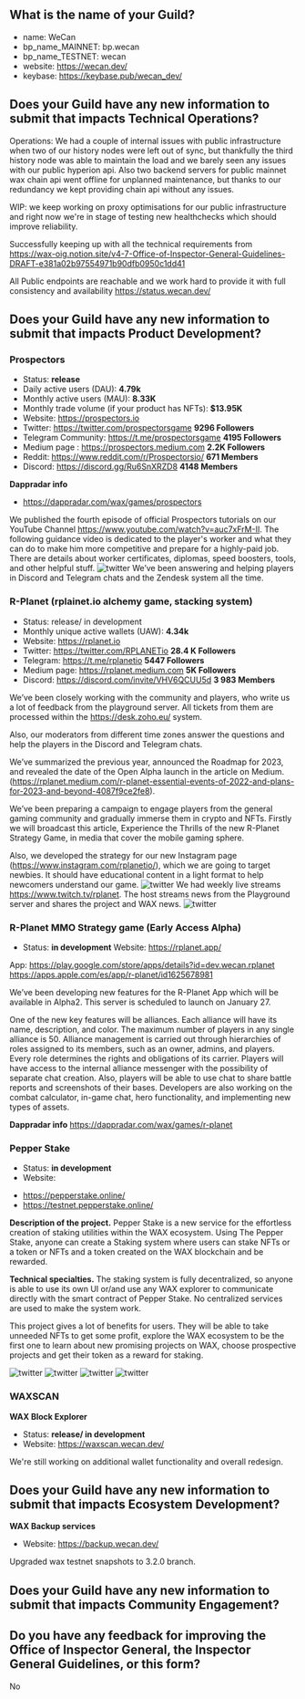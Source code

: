 ## What is the name of your Guild?

* name: WeCan
* bp_name_MAINNET: bp.wecan
* bp_name_TESTNET: wecan
* website: https://wecan.dev/
* keybase: https://keybase.pub/wecan_dev/

## Does your Guild have any new information to submit that impacts Technical Operations?

Operations: We had a couple of internal issues with public infrastructure when two of our history nodes were left out of sync, but thankfully the third history node was able to maintain the load and we barely seen any issues with our public hyperion api.
Also two backend servers for public mainnet wax chain api went offline for unplanned maintenance, but thanks to our redundancy we kept providing chain api without any issues.

WIP: we keep working on proxy optimisations for our public infrastructure and right now we're in stage of testing new healthchecks which should improve reliability.

Successfully keeping up with all the technical requirements from https://wax-oig.notion.site/v4-7-Office-of-Inspector-General-Guidelines-DRAFT-e381a02b97554971b90dfb0950c1dd41

All Public endpoints are reachable and we work hard to provide it with full consistency and availability https://status.wecan.dev/


## Does your Guild have any new information to submit that impacts Product Development?

### Prospectors
* Status: **release**
* Daily active users (DAU): **4.79k**
* Monthly active users (MAU): **8.33K**
* Monthly trade volume (if your product has NFTs): **$13.95K**
* Website: https://prospectors.io
* Twitter: https://twitter.com/prospectorsgame **9296 Followers**
* Telegram Community: https://t.me/prospectorsgame **4195 Followers**
* Medium page : https://prospectors.medium.com **2.2K Followers**
* Reddit: https://www.reddit.com/r/Prospectorsio/ **671 Members**
* Discord: https://discord.gg/Ru6SnXRZD8 **4148 Members**

**Dappradar info**
* https://dappradar.com/wax/games/prospectors

We published the fourth episode of official Prospectors tutorials on our YouTube Channel https://www.youtube.com/watch?v=auc7xFrM-II.   The following guidance video is dedicated to the player's worker and what they can do to make him more competitive and prepare for a highly-paid job. There are details about worker certificates, diplomas, speed boosters, tools, and other helpful stuff.
![twitter](https://github.com/We-Can-dev/waxguilds/blob/january-2023/reports/bp.wecan/images/wecan_image28.png)
We’ve been answering and helping players in Discord and Telegram chats and the Zendesk system all the time.


### R-Planet (rplainet.io alchemy game, stacking system)
* Status: release/ in development
* Monthly unique active wallets (UAW): **4.34k**
* Website: https://rplanet.io
* Twitter: https://twitter.com/RPLANETio **28.4 K Followers**
* Telegram: https://t.me/rplanetio **5447 Followers**
* Medium page: https://rplanet.medium.com **5K Followers**
* Discord: https://discord.com/invite/VHV6QCUU5d **3 983 Members**


We’ve been closely working with the community and players, who write us a lot of feedback from the playground server. All tickets from them are processed within the  https://desk.zoho.eu/ system.

Also, our moderators from different time zones answer the questions and help the players in the Discord and Telegram chats.

We’ve summarized the previous year, announced the Roadmap for 2023, and revealed the date of the Open Alpha launch in the article on Medium.
(https://rplanet.medium.com/r-planet-essential-events-of-2022-and-plans-for-2023-and-beyond-4087f9ce2fe8).

We’ve been preparing a campaign to engage players from the general gaming community and gradually immerse them in crypto and NFTs. Firstly we will broadcast this article, Experience the Thrills of the new R-Planet Strategy Game, in media that cover the mobile gaming sphere.

Also, we developed the strategy for our new Instagram page (https://www.instagram.com/rplanetio/), which we are going to target newbies. It should have educational content in a light format to help newcomers understand our game.
![twitter](https://github.com/We-Can-dev/waxguilds/blob/january-2023/reports/bp.wecan/images/wecan_image29.png)
We had weekly live streams https://www.twitch.tv/rplanet. The host streams news from the Playground server and shares the project and WAX news.
![twitter](https://github.com/We-Can-dev/waxguilds/blob/january-2023/reports/bp.wecan/images/wecan_image30.png)


### R-Planet MMO Strategy game (Early Access Alpha)
* Status: **in development**
Website:
https://rplanet.app/

App:
https://play.google.com/store/apps/details?id=dev.wecan.rplanet
https://apps.apple.com/es/app/r-planet/id1625678981


We’ve been developing new features for the R-Planet App which will be available in Alpha2. This server is scheduled to launch on January 27.

One of the new key features will be alliances. Each alliance will have its name, description, and color. The maximum number of players in any single alliance is 50. Alliance management is carried out through hierarchies of roles аssigned to its members, such as an owner, admins, and players. Every role determines the rights and obligations of its carrier. Players will have access to the internal alliance messenger with the possibility of separate chat creation. Also, players will be able to use chat to share battle reports and screenshots of their bases.
Developers are also working on the combat calculator, in-game chat, hero functionality, and implementing new types of assets.


**Dappradar info**
https://dappradar.com/wax/games/r-planet


### Pepper Stake
* Status: **in development**
* Website:
 - https://pepperstake.online/
 - https://testnet.pepperstake.online/


**Description of the project.**
Pepper Stake is a new service for the effortless creation of staking utilities within the WAX ecosystem. Using The Pepper Stake, anyone can create a Staking system where users can stake NFTs or a token or NFTs and a token created on the WAX blockchain and be rewarded.

**Technical specialties.**
The staking system is fully decentralized, so anyone is able to use its own UI or/and use any WAX explorer to communicate directly with the smart contract of Pepper Stake. No centralized services are used to make the system work.

This project gives a lot of benefits for users. They will be able to take unneeded NFTs to get some profit, explore the WAX ecosystem to be the first one to learn about new promising projects on WAX, choose prospective projects and get their token as a reward for staking.

![twitter](https://github.com/We-Can-dev/waxguilds/blob/january-2023/reports/bp.wecan/images/wecan_image31.png)
![twitter](https://github.com/We-Can-dev/waxguilds/blob/january-2023/reports/bp.wecan/images/wecan_image32.png)
![twitter](https://github.com/We-Can-dev/waxguilds/blob/january-2023/reports/bp.wecan/images/wecan_image33.png)
![twitter](https://github.com/We-Can-dev/waxguilds/blob/january-2023/reports/bp.wecan/images/wecan_image34.png)

### WAXSCAN
**WAX Block Explorer**
* Status: **release/ in development**
* Website: https://waxscan.wecan.dev/

We're still working on additional wallet functionality and overall redesign.

## Does your Guild have any new information to submit that impacts Ecosystem Development?

**WAX Backup services**
* Website: https://backup.wecan.dev/

Upgraded wax testnet snapshots to 3.2.0 branch.


## Does your Guild have any new information to submit that impacts Community Engagement?


## Do you have any feedback for improving the Office of Inspector General, the Inspector General Guidelines, or this form?

No
